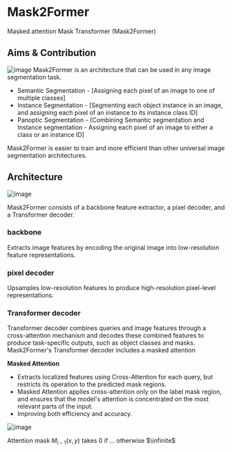 # Mask2Former

Masked attention Mask Transformer (Mask2Former)

## Aims & Contribution

![image](https://github.com/user-attachments/assets/31c4ebb0-828a-4533-8791-316b34f975ce)
Mask2Former is an architecture that can be used in any image segmentation task. 
- Semantic Segmentation   -   [Assigning each pixel of an image to one of multiple classes]
- Instance Segmentation   -  [Segmenting each object instance in an image, and assigning each pixel of an instance to its instance class ID]
- Panoptic Segmentation   -  [Combining Semantic segmentation and Instance segmentation - Assigning each pixel of an image to either a class or an instance ID]

Mask2Former is easier to train and more efficient than other universal image segmentation architectures.

## Architecture
![image](https://github.com/user-attachments/assets/9d55509c-42fc-4e2e-bf76-5b7b652b9558)

Mask2Former consists of a backbone feature extractor, a pixel decoder, and a Transformer decoder.

### backbone 
Extracts image features by encoding the original image into low-resolution feature representations.

### pixel decoder
Upsamples low-resolution features to produce high-resolution pixel-level representations. 

### Transformer decoder
Transformer decoder combines queries and image features through a cross-attention mechanism and decodes these combined features to produce task-specific outputs, such as object classes and masks. 
Mask2Former's Transformer decoder includes a masked attention 

__Masked Attention__
- Extracts localized features using Cross-Attention for each query, but restricts its operation to the predicted mask regions.
- Masked Attention applies cross-attention only on the label mask region, and ensures that the model's attention is concentrated on the most relevant parts of the input.
- Improving both efficiency and accuracy.  

![image](https://github.com/user-attachments/assets/72f835e6-77af-4f25-84af-869eeb86970c)

Attention mask $M_{l-1}(x,y)$ takes 0 if ... otherwise $\infinite$   





